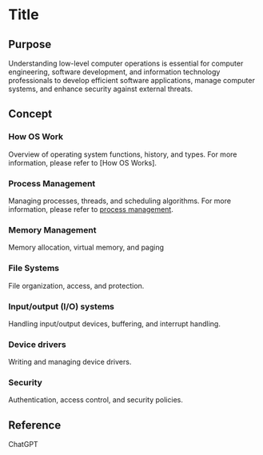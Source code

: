 # Title

## Purpose

Understanding low-level computer operations is essential for computer engineering, software development, and information technology professionals to develop efficient software applications, manage computer systems, and enhance security against external threats.

## Concept

### How OS Work

Overview of operating system functions, history, and types. For more information, please refer to [How OS Works].

### Process Management

Managing processes, threads, and scheduling algorithms. For more information, please refer to [process management](/blog/software/operating-system/process-management).

### Memory Management

Memory allocation, virtual memory, and paging

### File Systems

File organization, access, and protection.

### Input/output (I/O) systems

Handling input/output devices, buffering, and interrupt handling.

### Device drivers

Writing and managing device drivers.

### Security

Authentication, access control, and security policies.

## Reference

ChatGPT
